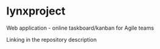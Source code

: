 # lynxproject
Web application - online taskboard/kanban for Agile teams 

<p>Linking in the repository description</p>
